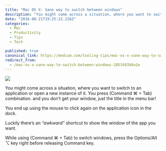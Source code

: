```yaml
---
title: "Mac OS X: Sane way to switch between windows"
description: "You might come across a situation, where you want to switch to an application or open a new instance of it. You press (Command ⌘ + Tab) combination. and you don’t get your window, just the title in…"
date: "2016-08-21T19:25:22.226Z"
categories: 
  - Mac
  - Productivity
  - Tips
  - Tech

published: true
canonical_link: https://medium.com/tooling-tips/mac-os-x-sane-way-to-switch-between-windows-2853493b9a1e
redirect_from:
  - /mac-os-x-sane-way-to-switch-between-windows-2853493b9a1e
---
```


![](./asset-1.gif)

You might come across a situation, where you want to switch to an application or open a new instance of it. You press (Command ⌘ + Tab) combination. and you don’t get your window, just the title in the menu bar!

You end up using the mouse to click again on the application icon in the dock.

Luckily there’s an _“awkward”_ shortcut to show the window of the app you want.

While using (Command ⌘ + Tab) to switch windows, press the Options/Alt ⌥ key right before releasing Command key.
